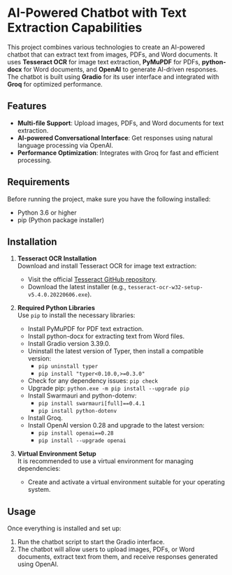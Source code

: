 

# **AI-Powered Chatbot with Text Extraction Capabilities**

This project combines various technologies to create an AI-powered chatbot that can extract text from images, PDFs, and Word documents. It uses **Tesseract OCR** for image text extraction, **PyMuPDF** for PDFs, **python-docx** for Word documents, and **OpenAI** to generate AI-driven responses. The chatbot is built using **Gradio** for its user interface and integrated with **Groq** for optimized performance.

## **Features**
- **Multi-file Support**: Upload images, PDFs, and Word documents for text extraction.
- **AI-powered Conversational Interface**: Get responses using natural language processing via OpenAI.
- **Performance Optimization**: Integrates with Groq for fast and efficient processing.

## **Requirements**
Before running the project, make sure you have the following installed:
- Python 3.6 or higher
- pip (Python package installer)

## **Installation**

1. **Tesseract OCR Installation**  
   Download and install Tesseract OCR for image text extraction:
   - Visit the official [Tesseract GitHub repository](https://github.com/tesseract-ocr/tesseract).
   - Download the latest installer (e.g., `tesseract-ocr-w32-setup-v5.4.0.20220606.exe`).

2. **Required Python Libraries**  
   Use `pip` to install the necessary libraries:
   - Install PyMuPDF for PDF text extraction.
   - Install python-docx for extracting text from Word files.
   - Install Gradio version 3.39.0.
   - Uninstall the latest version of Typer, then install a compatible version:
     - `pip uninstall typer`
     - `pip install "typer<0.10.0,>=0.3.0"`
   - Check for any dependency issues: `pip check`
   - Upgrade pip: `python.exe -m pip install --upgrade pip`
   - Install Swarmauri and python-dotenv:
     - `pip install swarmauri[full]==0.4.1`
     - `pip install python-dotenv`
   - Install Groq.
   - Install OpenAI version 0.28 and upgrade to the latest version:
     - `pip install openai==0.28`
     - `pip install --upgrade openai`

3. **Virtual Environment Setup**  
   It is recommended to use a virtual environment for managing dependencies:
   - Create and activate a virtual environment suitable for your operating system.

## **Usage**
Once everything is installed and set up:

1. Run the chatbot script to start the Gradio interface.
2. The chatbot will allow users to upload images, PDFs, or Word documents, extract text from them, and receive responses generated using OpenAI.

